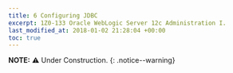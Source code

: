 ```yaml
---
title: 6 Configuring JDBC
excerpt: 1Z0-133 Oracle WebLogic Server 12c Administration I.
last_modified_at: 2018-01-02 21:28:04 +00:00
toc: true
---
```


**NOTE:** :warning: Under Construction.
{: .notice--warning}
